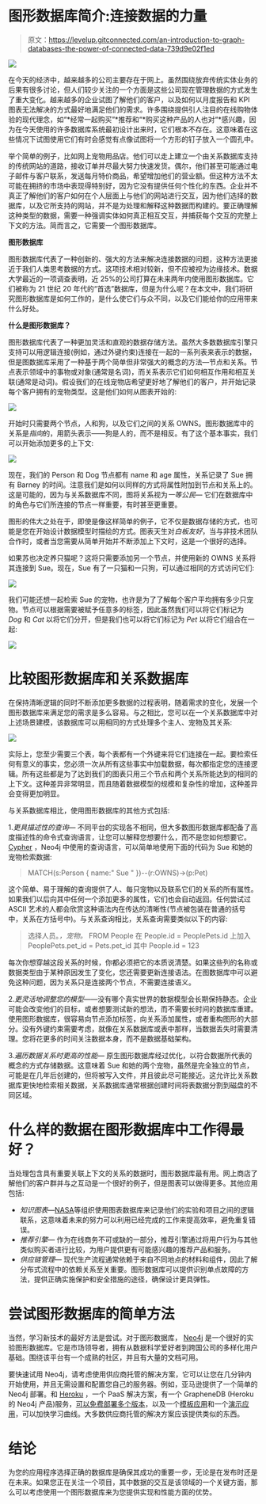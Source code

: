 # 图形数据库简介:连接数据的力量

> 原文：<https://levelup.gitconnected.com/an-introduction-to-graph-databases-the-power-of-connected-data-739d9e02f1ed>

![](img/3eaf587e568a1d502e68cf18ef3e4d76.png)

在今天的经济中，越来越多的公司主要存在于网上。虽然围绕放弃传统实体业务的后果有很多讨论，但人们较少关注的一个方面是这些公司现在管理数据的方式发生了重大变化。越来越多的企业试图了解他们的客户，以及如何以月度报告和 KPI 图表无法解决的方式最好地满足他们的需求。许多围绕提供引人注目的在线购物体验的现代理念，如“*经常一起购买”*推荐和“*购买这种产品的人也对“*感兴趣，因为在今天使用的许多数据库系统最初设计出来时，它们根本不存在。这意味着在这些情况下试图使用它们有时会感觉有点像试图将一个方形的钉子放入一个圆孔中。

举个简单的例子，比如网上宠物用品店。他们可以走上建立一个由关系数据库支持的传统网站的道路，接收订单并尽最大努力快速发货。偶尔，他们甚至可能通过电子邮件与客户联系，发送每月特价商品，希望增加他们的营业额。但这种方法不太可能在拥挤的市场中表现得特别好，因为它没有提供任何个性化的东西。企业并不真正了解他们的客户如何在个人层面上与他们的网站进行交互，因为他们选择的数据库，以及它所支持的网站，并不是为处理和解释这种数据而构建的。要正确理解这种类型的数据，需要一种强调实体如何真正相互交互，并捕获每个交互的完整上下文的方法。简而言之，它需要一个图形数据库。

**图形数据库**

图形数据库代表了一种创新的、强大的方法来解决连接数据的问题，这种方法更接近于我们人类思考数据的方式。这项技术相对较新，但不应被视为边缘技术。数据大学最近的一项调查表明，近 25%的公司打算在未来两年内使用图形数据库。它们被称为 21 世纪 20 年代的“首选”数据库，但是为什么呢？在本文中，我们将研究图形数据库是如何工作的，是什么使它们与众不同，以及它们能给你的应用带来什么好处。

**什么是图形数据库？**

图形数据库代表了一种更加灵活和直观的数据存储方法。虽然大多数数据库引擎只支持可以用逻辑连接(例如，通过外键约束)连接在一起的一系列表来表示的数据，但是图数据库采用了一种基于两个简单但非常强大的概念的方法—节点和关系。节点表示领域中的事物或对象(通常是名词)，而关系表示它们如何相互作用和相互关联(通常是动词)。假设我们的在线宠物店希望更好地了解他们的客户，并开始记录每个客户拥有的宠物类型。这是他们如何从图表开始的:

![](img/efe86dbd1f5af71a6bb1cc3efa45470e.png)

开始时只需要两个节点，人和狗，以及它们之间的关系 OWNS。图形数据库中的关系是*指向*的，用箭头表示——狗是人的，而不是相反。有了这个基本事实，我们可以开始添加更多的上下文:

![](img/ee28446a91a827a4f19c2aad0b048256.png)

现在，我们的 Person 和 Dog 节点都有 name 和 age 属性，关系记录了 Sue 拥有 Barney 的时间。注意我们是如何以同样的方式将属性附加到节点和关系上的。这是可能的，因为与关系数据库不同，图将关系视为*一等公民—* 它们在数据库中的角色与它们所连接的节点一样重要，有时甚至更重要。

图形的伟大之处在于，即使是像这样简单的例子，它不仅是数据存储的方式，也可能是您在开始设计数据模型时描绘的方式。图表天生对*白板友好*，当与非技术团队合作时，或者当您需要从简单开始并不断添加上下文时，这是一个很好的选择。

如果苏也决定养只猫呢？这将只需要添加另一个节点，并使用新的 OWNS 关系将其连接到 Sue。现在，Sue 有了一只猫和一只狗，可以通过相同的方式访问它们:

![](img/2db9fcbd54cee424a12381905f6b3073.png)

我们可能还想一起检索 Sue 的宠物，也许是为了了解每个客户平均拥有多少只宠物。节点可以根据需要被赋予任意多的标签，因此虽然我们可以将它们标记为 *Dog* 和 *Cat* 以将它们分开，但是我们也可以将它们标记为 *Pet* 以将它们组合在一起:

![](img/3f85d6a36c00a73fe80008d2df75a539.png)

# 比较图形数据库和关系数据库

在保持清晰逻辑的同时不断添加更多数据的过程表明，随着需求的变化，发展一个图形数据库来满足您的需求是多么容易。与之相比，您可以在一个关系数据库中对上述场景建模，该数据库可以用相同的方式处理多个主人、宠物及其关系:

![](img/ce125575bc2c37c6869c6121985c6f58.png)

实际上，您至少需要三个表，每个表都有一个外键来将它们连接在一起。要检索任何有意义的事实，您必须一次从所有这些事实中加载数据，每次都指定您的连接逻辑。所有这些都是为了达到我们的图表只用三个节点和两个关系所能达到的相同的上下文。这种差异非常明显，而且随着数据模型的规模和复杂性的增加，这种差异会变得更加明显。

与关系数据库相比，使用图形数据库的其他方式包括:

1.*更具描述性的查询—* 不同平台的实现各不相同，但大多数图形数据库都配备了高度描述性的命令式查询语言，让您可以解释您想要什么，而不是您如何想要它。 [Cypher](https://neo4j.com/developer/cypher-query-language/) ，Neo4j 中使用的查询语言，可以简单地使用下面的代码为 Sue 和她的宠物检索数据:

> MATCH(s:Person { name:" Sue " })--(r:OWNS)->(p:Pet)

这个简单、易于理解的查询提供了人、每只宠物以及联系它们的关系的所有属性。如果我们以后向其中任何一个添加更多的属性，它们也会自动返回。任何尝试过 ASCII 艺术的人都会欣赏这种语法内在传达的清晰性(节点被包装在普通的括号中，关系在方括号中)。与关系查询相比，关系查询需要类似以下的内容:

> 选择人员。*，宠物。* FROM People 在 People.id = PeoplePets.id 上加入 PeoplePets.pet_id = Pets.pet_id 其中 People.id = 123

每次你想穿越这段关系的时候，你都必须把它的本质说清楚。如果这些列的名称或数据类型由于某种原因发生了变化，您还需要更新连接语法。在图数据库中可以避免这种问题，因为关系只是连接两个节点，不需要连接语义。

2.*更灵活地调整您的模型*——没有哪个真实世界的数据模型会长期保持静态。企业可能会改变他们的目标，或者想要测试新的想法，而不需要长时间的数据库重建。使用图形数据库，很容易向节点添加标签，向关系添加属性，或者重构图形的大部分。没有外键约束需要考虑，就像在关系数据库或表中那样，当数据丢失时需要清理。您将花更多的时间关注数据本身，而不是数据基础架构。

3.*遍历数据关系时更高的性能—* 原生图形数据库经过优化，以符合数据所代表的概念的方式存储数据。这意味着 Sue 和她的两个宠物，虽然是完全独立的节点，可能是在几年后创建的，但将被写入文件，并且彼此尽可能接近。这允许比关系数据库更快地检索相关数据，关系数据库通常根据创建时间将表数据分割到磁盘的不同区域。

# 什么样的数据在图形数据库中工作得最好？

当处理包含具有重要关联上下文的关系的数据时，图形数据库最有用。网上商店了解他们的客户群并与之互动是一个很好的例子，但是图表可以做得更多。其他应用包括:

*   *知识图表—*[NASA](https://neo4j.com/users/nasa/)等组织使用图表数据库来记录他们的实验和项目之间的逻辑联系，这意味着未来的努力可以利用已经完成的工作来提高效率，避免重复错误。
*   *推荐引擎—* 作为在线商务不可或缺的一部分，推荐引擎通过将用户行为与其他类似购买者进行比较，为用户提供更有可能感兴趣的推荐产品和服务。
*   *供应链管理—* 现代生产流程通常依赖于来自不同地点的材料和组件，因此了解分布式流程中的依赖关系至关重要。图形数据库可以提供识别单点故障的方法，提供正确实施保护和安全措施的途径，确保设计更具弹性。

# 尝试图形数据库的简单方法

当然，学习新技术的最好方法是尝试。对于图形数据库， [Neo4j](https://neo4j.com/) 是一个很好的实验图形数据库。它是市场领导者，拥有从数据科学爱好者到跨国公司的多样化用户基础。围绕该平台有一个成熟的社区，并且有大量的文档可用。

要快速试用 Neo4j，请考虑使用供应商托管的解决方案，它可以让您在几分钟内开始使用，并且无需设置和配置您自己的服务器。例如，亚马逊提供了一个简单的 Neo4j 部署。和 [Heroku](https://www.heroku.com) ，一个 PaaS 解决方案，有一个 GrapheneDB (Heroku 的 Neo4j 产品)服务，[可以免费部署多个版本](https://elements.heroku.com/addons/graphenedb)，以及一个[模板应用](https://elements.heroku.com/buttons/maxdemarzi/neovigator)和一个[演示应用](https://elements.heroku.com/buttons/maxdemarzi/neovigator)，可以加快学习曲线。大多数供应商托管的解决方案应该提供类似的东西。

# 结论

为您的应用程序选择正确的数据库是确保其成功的重要一步，无论是在发布时还是在未来。如果您正在关注一个项目，其中数据的交互是该领域的一个关键方面，那么可以考虑使用一个图形数据库来为您提供实现和性能方面的优势。